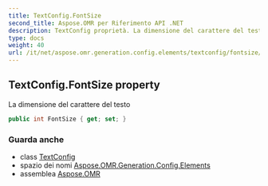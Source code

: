 ```yaml
---
title: TextConfig.FontSize
second_title: Aspose.OMR per Riferimento API .NET
description: TextConfig proprietà. La dimensione del carattere del testo
type: docs
weight: 40
url: /it/net/aspose.omr.generation.config.elements/textconfig/fontsize/
---
```

## TextConfig.FontSize property

La dimensione del carattere del testo

```csharp
public int FontSize { get; set; }
```

### Guarda anche

* class [TextConfig](../)
* spazio dei nomi [Aspose.OMR.Generation.Config.Elements](../../textconfig/)
* assemblea [Aspose.OMR](../../../)


